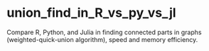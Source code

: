 # union_find_in_R_vs_py_vs_jl
Compare R, Python, and Julia in finding connected parts in graphs (weighted-quick-union algorithm), speed and memory efficiency.
